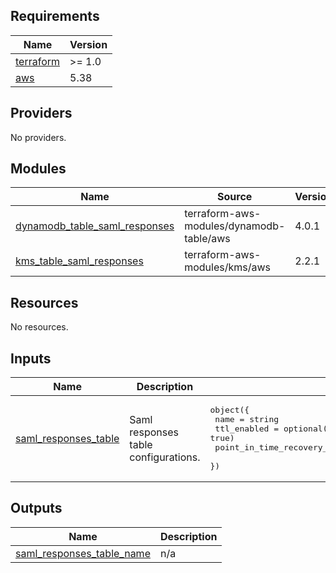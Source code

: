 ## Requirements

| Name | Version |
|------|---------|
| <a name="requirement_terraform"></a> [terraform](#requirement\_terraform) | >= 1.0 |
| <a name="requirement_aws"></a> [aws](#requirement\_aws) | 5.38 |

## Providers

No providers.

## Modules

| Name | Source | Version |
|------|--------|---------|
| <a name="module_dynamodb_table_saml_responses"></a> [dynamodb\_table\_saml\_responses](#module\_dynamodb\_table\_saml\_responses) | terraform-aws-modules/dynamodb-table/aws | 4.0.1 |
| <a name="module_kms_table_saml_responses"></a> [kms\_table\_saml\_responses](#module\_kms\_table\_saml\_responses) | terraform-aws-modules/kms/aws | 2.2.1 |

## Resources

No resources.

## Inputs

| Name | Description | Type | Default | Required |
|------|-------------|------|---------|:--------:|
| <a name="input_saml_responses_table"></a> [saml\_responses\_table](#input\_saml\_responses\_table) | Saml responses table configurations. | <pre>object({<br>    name                           = string<br>    ttl_enabled                    = optional(bool, true)<br>    point_in_time_recovery_enabled = optional(bool, false)<br>  })</pre> | n/a | yes |

## Outputs

| Name | Description |
|------|-------------|
| <a name="output_saml_responses_table_name"></a> [saml\_responses\_table\_name](#output\_saml\_responses\_table\_name) | n/a |
